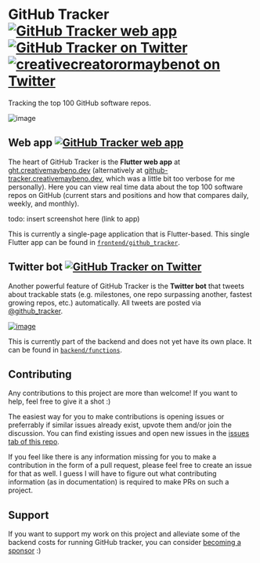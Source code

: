 # GitHub Tracker [![GitHub Tracker web app][github tracker web app shield]][github tracker web app] [![GitHub Tracker on Twitter][github tracker twitter shield]][github tracker twitter] [![creativecreatorormaybenot on Twitter][creativemaybeno twitter shield]][creativemaybeno twitter]

Tracking the top 100 GitHub software repos.

![image](https://user-images.githubusercontent.com/19204050/147398194-cc98c935-e537-4278-9654-3800ed827a0a.png)

## Web app [![GitHub Tracker web app][github tracker web app shield]][github tracker web app]

The heart of GitHub Tracker is the **Flutter web app** at
[ght.creativemaybeno.dev][github tracker web app] (alternatively at
[github-tracker.creativemaybeno.dev][github tracker web app alternative domain],
which was a little bit too verbose for me personally). Here you can view real
time data about the top 100 software repos on GitHub (current stars and
positions and how that compares daily, weekly, and monthly).

todo: insert screenshot here (link to app)

This is currently a single-page application that is Flutter-based. This single
Flutter app can be found in
[`frontend/github_tracker`][tree frontend github tracker].

## Twitter bot [![GitHub Tracker on Twitter][github tracker twitter shield]][github tracker twitter]

Another powerful feature of GitHub Tracker is the **Twitter bot** that tweets
about trackable stats (e.g. milestones, one repo surpassing another, fastest
growing repos, etc.) automatically. All tweets are posted via
[@github_tracker][github tracker twitter].

[![image](https://user-images.githubusercontent.com/19204050/147715832-35f2d2a9-22d8-466f-9339-c18c0f9655f5.png)](https://twitter.com/github_tracker/status/1371272507827847172?s=20)

This is currently part of the backend and does not yet have its own place. It
can be found in [`backend/functions`][tree backend functions].

## Contributing

Any contributions to this project are more than welcome! If you want to help,
feel free to give it a shot :)

The easiest way for you to make contributions is opening issues or preferrably
if similar issues already exist, upvote them and/or join the discussion. You
can find existing issues and open new issues in the
[issues tab of this repo][github tracker issues].

If you feel like there is any information missing for you to make a contribution
in the form of a pull request, please feel free to create an issue for that as
well. I guess I will have to figure out what contributing information
(as in documentation) is required to make PRs on such a project.

## Support

If you want to support my work on this project and alleviate some of the backend costs for running
GitHub tracker, you can consider [becoming a sponsor][github sponsors] :)

[github tracker web app]: https://ght.creativemaybeno.dev
[github tracker web app alternative domain]: https://github-tracker.creativemaybeno.dev
[github tracker web app shield]: https://img.shields.io/badge/web-app-yellow
[github tracker twitter]: https://twitter.com/github_tracker
[github tracker twitter shield]: https://img.shields.io/twitter/follow/github_tracker?label=GitHub%20Tracker&style=social
[creativemaybeno twitter]: https://twitter.com/creativemaybeno
[creativemaybeno twitter shield]: https://img.shields.io/twitter/follow/creativemaybeno?label=me&style=social
[github tracker issues]: https://github.com/creativecreatorormaybenot/github-tracker/issues
[tree frontend github tracker]: https://github.com/creativecreatorormaybenot/github-tracker/tree/main/frontend/github_tracker
[tree backend functions]: https://github.com/creativecreatorormaybenot/github-tracker/tree/main/backend/functions
[github sponsors]: https://github.com/sponsors/creativecreatorormaybenot
